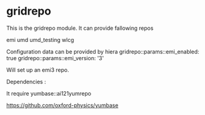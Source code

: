 # gridrepo #

This is the gridrepo module. It can provide fallowing repos

emi
umd
umd_testing
wlcg

Configuration data can be provided by hiera
gridrepo::params::emi_enabled: true
gridrepo::params::emi_version: '3'

Will set up an emi3 repo.

Dependencies :

It require yumbase::ai121yumrepo


 https://github.com/oxford-physics/yumbase

